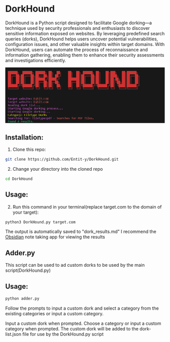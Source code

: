 # DorkHound
DorkHound is a Python script designed to facilitate Google dorking—a technique used by security professionals and enthusiasts to discover sensitive information exposed on websites. By leveraging predefined search queries (dorks), DorkHound helps users uncover potential vulnerabilities, configuration issues, and other valuable insights within target domains. With DorkHound, users can automate the process of reconnaissance and information gathering, enabling them to enhance their security assessments and investigations efficiently.

![DorkHound](<DorkHound Banner.png>)

## Installation:
1. Clone this repo:
```bash
git clone https://github.com/Entit-y/DorkHound.git
```
2. Change your directory into the cloned repo
```bash
cd DorkHound
```

## Usage:
2. Run this command in your terminal(replace target.com to the domain of your target):
```bash
python3 DorkHound.py target.com
```
The output is automatically saved to "dork_results.md"
I recommend the [Obsidian](https://obsidian.md/download) note taking app for viewing the results

## Adder.py
This script can be used to ad custom dorks to be used by the main script(DorkHound.py)

## Usage:
```bash
python adder.py
```
Follow the prompts to input a custom dork and select a category from the existing categories or input a custom category.

Input a custom dork when prompted.
Choose a category or input a custom category when prompted.
The custom dork will be added to the dork-list.json file for use by the DorkHound.py script
